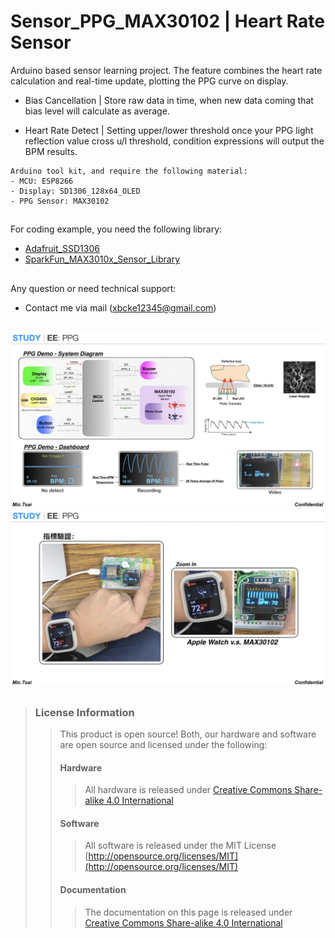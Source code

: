 # Sensor_PPG_MAX30102 | Heart Rate Sensor

Arduino based sensor learning project. The feature combines the heart rate calculation and real-time update, plotting the PPG curve on display.

 - Bias Cancellation | Store raw data in time, when new data coming that bias level will calculate as average.

 - Heart Rate Detect | Setting upper/lower threshold once your PPG light reflection value cross u/l threshold, condition expressions will output the BPM results.

```
Arduino tool kit, and require the following material:
- MCU: ESP8266 
- Display: SD1306_128x64_OLED
- PPG Sensor: MAX30102
```

##

For coding example, you need the following library:

* [Adafruit_SSD1306](https://github.com/adafruit/Adafruit_SSD1306)
* [SparkFun_MAX3010x_Sensor_Library](https://github.com/sparkfun/SparkFun_MAX3010x_Sensor_Library)

## 

Any question or need technical support:

* Contact me via mail (xbcke12345@gmail.com)

## 
![*Sensor_PPG_MAX30102*](https://github.com/Mic-Tsai/Sensor_PPG_MAX30102/blob/master/res/Sensor_PPG-MAX30102-1.png)
![*Sensor_PPG_MAX30102*](https://github.com/Mic-Tsai/Sensor_PPG_MAX30102/blob/master/res/Sensor_PPG-MAX30102-3.png)
## 


>### License Information
>>This product is open source! Both, our hardware and software are open source and licensed under the following:
>>#### Hardware
>>>All hardware is released under [Creative Commons Share-alike 4.0 International](http://creativecommons.org/licenses/by-sa/4.0/)
>>#### Software 
>>>All software is released under the MIT License [http://opensource.org/licenses/MIT](http://opensource.org/licenses/MIT)
>>#### Documentation
>>>The documentation on this page is released under [Creative Commons Share-alike 4.0 International](http://creativecommons.org/licenses/by-sa/4.0/)
